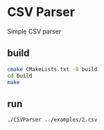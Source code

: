 # CSV Parser

Simple CSV parser

## build

```bash
cmake CMakeLists.txt -B build
cd build
make
```

## run

```bash
./CSVParser ../examples/2.csv
```

